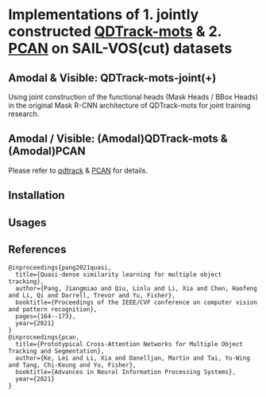 # Implementations of 1. jointly constructed [QDTrack-mots](https://github.com/SysCV/qdtrack) & 2. [PCAN](https://github.com/SysCV/pcan) on SAIL-VOS(cut) datasets 

## Amodal & Visible: QDTrack-mots-joint(+)
Using joint construction of the functional heads (Mask Heads / BBox Heads) in the original Mask R-CNN architecture of QDTrack-mots for joint training research.

## Amodal / Visible: (Amodal)QDTrack-mots & (Amodal)PCAN
Please refer to [qdtrack](https://github.com/SysCV/qdtrack) & [PCAN](https://github.com/SysCV/pcan) for details.

## Installation

## Usages

## References
```
@inproceedings{pang2021quasi,
  title={Quasi-dense similarity learning for multiple object tracking},
  author={Pang, Jiangmiao and Qiu, Linlu and Li, Xia and Chen, Haofeng and Li, Qi and Darrell, Trevor and Yu, Fisher},
  booktitle={Proceedings of the IEEE/CVF conference on computer vision and pattern recognition},
  pages={164--173},
  year={2021}
}
@inproceedings{pcan,
  title={Prototypical Cross-Attention Networks for Multiple Object Tracking and Segmentation},
  author={Ke, Lei and Li, Xia and Danelljan, Martin and Tai, Yu-Wing and Tang, Chi-Keung and Yu, Fisher},
  booktitle={Advances in Neural Information Processing Systems},
  year={2021}
}
